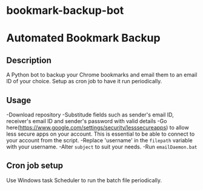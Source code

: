 # bookmark-backup-bot
Automated Bookmark Backup
=========================
Description
-----------
A Python bot to backup your Chrome bookmarks and email them to an email ID of your choice. 
Setup as cron job to have it run periodically.

Usage
-----
-Download repository
-Substitude fields such as sender's email ID, receiver's email ID and sender's password with valid details
-Go here(https://www.google.com/settings/security/lesssecureapps) to allow less secure apps on your account. This is essential to be able to connect to your account from the script.
-Replace 'username' in the `filepath` variable with your username.
-Alter `subject` to suit your needs.
-Run `emailDaemon.bat`

Cron job setup
--------------
Use Windows task Scheduler to run the batch file periodically.
